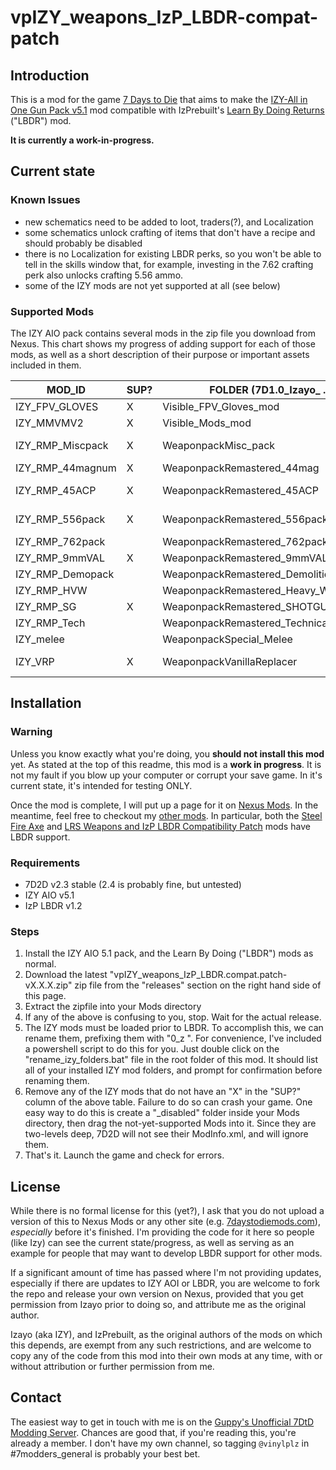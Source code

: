 # vpIZY_weapons_IzP_LBDR-compat-patch

## Introduction

This is a mod for the game [7 Days to Die](https://store.steampowered.com/app/251570/7_Days_to_Die/) that aims to make the [IZY-All in One Gun Pack v5.1](https://www.nexusmods.com/7daystodie/mods/5458) mod compatible with IzPrebuilt's [Learn By Doing Returns](https://www.nexusmods.com/7daystodie/mods/8642) ("LBDR") mod.  

**It is currently a work-in-progress.**

## Current state

### Known Issues

* new schematics need to be added to loot, traders(?), and Localization
* some schematics unlock crafting of items that don't have a recipe and should probably be disabled
* there is no Localization for existing LBDR perks, so you won't be able to tell in the skills window that, for example, investing in the 7.62 crafting perk also unlocks crafting 5.56 ammo.
* some of the IZY mods are not yet supported at all (see below)

### Supported Mods

The IZY AIO pack contains several mods in the zip file you download from Nexus.  This chart shows my progress of adding support for each of those mods, as well as a short description of their purpose or important assets included in them.

| MOD_ID         | SUP? | FOLDER (7D1.0_Izayo_ ...)     | DESCRIPTION             |
|-----------------|-----|-------------------------------|-------------------------|
| IZY_FPV_GLOVES    | X | Visible_FPV_Gloves_mod        | makes gloves visible in first-person view |
| IZY_MMVMV2        | X | Visible_Mods_mod              | buffs,kick,Notready_ICON,IZYadvancegunrepairkit |
| IZY_RMP_Miscpack  | X | WeaponpackMisc_pack           | Muskets, "Light" crossbow bolts, IZYgunT4BowVanhelsingAutomaticCrossbowVH |
| IZY_RMP_44magnum  | X | WeaponpackRemastered_44mag    | Magnums |
| IZY_RMP_45ACP     | X | WeaponpackRemastered_45ACP    | 45 ammo, handguns, smgs, rifles.  handgun/smg use 9mm tags/perks |
| IZY_RMP_556pack   | X | WeaponpackRemastered_556pack  | 556 ammo, rifles, machine guns.  uses 762 tags/perks |
| IZY_RMP_762pack   |   | WeaponpackRemastered_762pack  | |
| IZY_RMP_9mmVAL    | X | WeaponpackRemastered_9mmVAL   | Handguns,SMGs |
| IZY_RMP_Demopack  |   | WeaponpackRemastered_DemolitionPack   | |
| IZY_RMP_HVW       |   | WeaponpackRemastered_Heavy_WeaponPack | |
| IZY_RMP_SG        | X | WeaponpackRemastered_SHOTGUNpackVAL   | Shotguns |
| IZY_RMP_Tech      |   | WeaponpackRemastered_Technicalpack    | |
| IZY_melee         |   | WeaponpackSpecial_Melee       | |
| IZY_VRP           | X | WeaponpackVanillaReplacer     | replaces T1-T3 shotguns, ARs, rifles, handgun/smgs |

## Installation

### Warning

Unless you know exactly what you're doing, you **should not install this mod** yet.  As stated at the top of this readme, this mod is a **work in progress**.  It is not my fault if you blow up your computer or corrupt your save game.  In it's current state, it's intended for testing ONLY.

Once the mod is complete, I will put up a page for it on [Nexus Mods](https://next.nexusmods.com/).  In the meantime, feel free to checkout my [other mods](https://next.nexusmods.com/profile/vinylplz/mods).  In particular, both the [Steel Fire Axe](https://www.nexusmods.com/7daystodie/mods/8603) and [LRS Weapons and IzP LBDR Compatibility Patch](https://www.nexusmods.com/7daystodie/mods/8711) mods have LBDR support.

### Requirements

* 7D2D v2.3 stable (2.4 is probably fine, but untested)
* IZY AIO v5.1
* IzP LBDR v1.2

### Steps

1. Install the IZY AIO 5.1 pack, and the Learn By Doing ("LBDR") mods as normal.
2. Download the latest "vpIZY_weapons_IzP_LBDR.compat.patch-vX.X.X.zip" zip file from the "releases" section on the right hand side of this page.
3. Extract the zipfile into your Mods directory
4. If any of the above is confusing to you, stop.  Wait for the actual release.
5. The IZY mods must be loaded prior to LBDR.  To accomplish this, we can rename them, prefixing them with "0_z ".  For convenience, I've included a powershell script to do this for you.  Just double click on the "rename_izy_folders.bat" file in the root folder of this mod.  It should list all of your installed IZY mod folders, and prompt for confirmation before renaming them.
6. Remove any of the IZY mods that do not have an "X" in the "SUP?" column of the above table.  Failure to do so can crash your game.  One easy way to do this is create a "_disabled" folder inside your Mods directory, then drag the not-yet-supported Mods into it.  Since they are two-levels deep, 7D2D will not see their ModInfo.xml, and will ignore them.
7. That's it.  Launch the game and check for errors.

## License

While there is no formal license for this (yet?), I ask that you do not upload a version of this to Nexus Mods or any other site (e.g. [7daystodiemods.com](https://7daystodiemods.com/)), *especially* before it's finished.  I'm providing the code for it here so people (like Izy) can see the current state/progress, as well as serving as an example for people that may want to develop LBDR support for other mods.

If a significant amount of time has passed where I'm not providing updates, especially if there are updates to IZY AOI or LBDR, you are welcome to fork the repo and release your own version on Nexus, provided that you get permission from Izayo prior to doing so, and attribute me as the original author.

Izayo (aka IZY), and IzPrebuilt, as the original authors of the mods on which this depends, are exempt from any such restrictions, and are welcome to copy any of the code from this mod into their own mods at any time, with or without attribution or further permission from me.

## Contact

The easiest way to get in touch with me is on the [Guppy's Unofficial 7DtD Modding Server](discord.gg/WpVPJWj7Xk).  Chances are good that, if you're reading this, you're already a member.  I don't have my own channel, so tagging `@vinylplz` in #7modders_general is probably your best bet.
